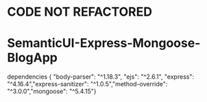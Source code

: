 # CODE NOT REFACTORED
# SemanticUI-Express-Mongoose-BlogApp  

dependencies { "body-parser": "^1.18.3", "ejs": "^2.6.1", "express": "^4.16.4","express-sanitizer": "^1.0.5","method-override": "^3.0.0","mongoose": "^5.4.15"}

